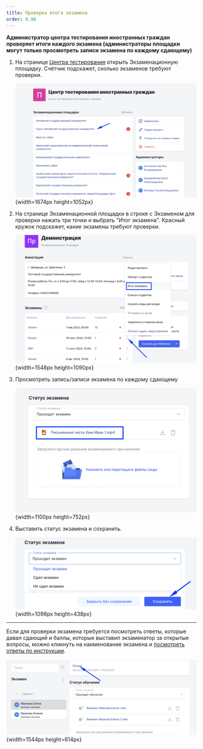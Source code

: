 ```yaml
---
title: Проверка итога экзамена
order: 0.96
---
```


**Администратор центра тестирования иностранных граждан проверяет итоги каждого экзамена (администраторы площадки могут только просмотреть записи экзамена по каждому сдающему)**

1. На странице [Центра тестирования](https://www.odin.study/ru/Division/Info/2924) открыть Экзаменационную площадку. Счётчик подскажет, сколько экзаменов требуют проверки.

   ![](./proverka-itoga-ekzamena.png){width=1674px height=1052px}

2. На странице Экзаменационной площадки в строке с Экзаменом для проверки нажать три точки и выбрать "Итог экзамена". Красный кружок подскажет, какие экзамены требуют проверки.

   ![](./proverka-itoga-ekzamena-2.png){width=1548px height=1090px}

3. Просмотреть запись/записи экзамена по каждому сдающему

   ![](./proverka-itoga-ekzamena-3.png){width=1100px height=752px}

4. Выставить статус экзамена и сохранить.

   ![](./proverka-itoga-ekzamena-4.png){width=1098px height=438px}

---

Если для проверки экзамена требуется посмотреть ответы, которые давал сдающий и баллы, которые выставил экзаменатор за открытые вопросы, можно кликнуть на наименование экзамена и [посмотреть ответы по инструкции](https://app.gram.ax/github.com/Smile-Tech-Study/Flow_-IM_help/main/-/centr-testirovaniya-v-odin/proverka-otkrytykh-voprosov-v-testirovanii).

![](./proverka-itoga-ekzamena-5.png){width=1544px height=614px}